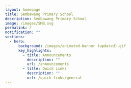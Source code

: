 ```yaml
---
layout: homepage
title: Sembawang Primary School
description: Sembawang Primary School
image: /images/SMB.svg
permalink: /
notification: ""
sections:
  - hero:
      background: /images/animated-banner (updated).gif
      key_highlights:
        - title: Announcements
          description: ""
          url: /announcements
        - title: Quick Links
          description: ""
          url: /quick-links/general
---
```

